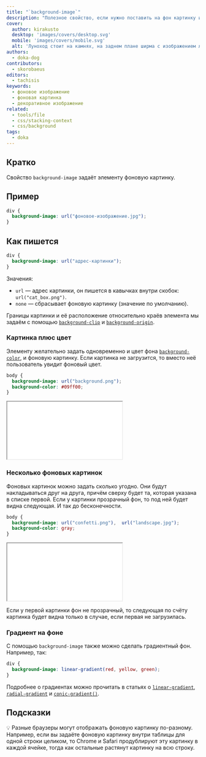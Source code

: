 ```yaml
---
title: "`background-image`"
description: "Полезное свойство, если нужно поставить на фон картинку или задать декоративное изображение. Можно даже градиент!"
cover:
  author: kirakusto
  desktop: 'images/covers/desktop.svg'
  mobile: 'images/covers/mobile.svg'
  alt: 'Луноход стоит на камнях, на заднем плане ширма с изображением лунной поверхности'
authors:
  - doka-dog
contributors:
  - skorobaeus
editors:
  - tachisis
keywords:
  - фоновое изображение
  - фоновая картинка
  - декоративное изображение
related:
  - tools/file
  - css/stacking-context
  - css/background
tags:
  - doka
---
```


## Кратко

Свойство `background-image` задаёт элементу фоновую картинку.

## Пример

```css
div {
  background-image: url("фоновое-изображение.jpg");
}
```

## Как пишется

```css
div {
  background-image: url("адрес-картинки");
}
```

Значения:

- `url` — адрес картинки, он пишется в кавычках внутри скобок: `url("cat_box.png")`.
- `none` — сбрасывает фоновую картинку (значение по умолчанию).

Границы картинки и её расположение относительно краёв элемента мы задаём с помощью [`background-clip`](/css/background-clip/) и [`background-origin`](/css/background-origin/).

### Картинка плюс цвет

Элементу желательно задать одновременно и цвет фона [`background-color`](/css/background-color/), и фоновую картинку. Если картинка не загрузится, то вместо неё пользователь увидит фоновый цвет.

```css
body {
  background-image: url("background.png");
  background-color: #09ff00;
}
```

<iframe title="Фоновая картинка" src="demos/basic/" height="150"></iframe>

### Несколько фоновых картинок

Фоновых картинок можно задать сколько угодно. Они будут накладываться друг на друга, причём сверху будет та, которая указана в списке первой. Если у картинки прозрачный фон, то под ней будет видна следующая. И так до бесконечности.

```css
body {
  background-image: url("confetti.png"),  url("landscape.jpg");
  background-color: gray;
}
```

<iframe title="Несколько фоновых картинок" src="demos/several-imgs/" height="150"></iframe>

Если у первой картинки фон не прозрачный, то следующая по счёту картинка будет видна только в случае, если первая не загрузилась.

### Градиент на фоне

С помощью `background-image` также можно сделать градиентный фон. Например, так:

```css
div {
  background-image: linear-gradient(red, yellow, green);
}
```

Подробнее о градиентах можно прочитать в статьях о [`linear-gradient`](/css/line-height/), [`radial-gradient`](/css/radial-gradient/) и [`conic-gradient()`](/css/conic-gradient/).

## Подсказки

💡 Разные браузеры могут отображать фоновую картинку по-разному. Например, если вы задаёте фоновую картинку внутри таблицы для одной строки целиком, то Chrome и Safari продублируют эту картинку в каждой ячейке, тогда как остальные растянут картинку на всю строку.
